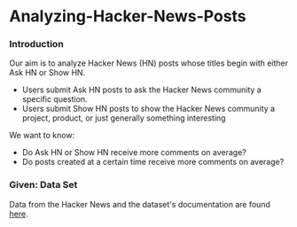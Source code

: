 # Analyzing-Hacker-News-Posts

### Introduction
Our aim is to analyze Hacker News (HN) posts whose titles begin with either Ask HN or Show HN.
- Users submit Ask HN posts to ask the Hacker News community a specific question.
- Users submit Show HN posts to show the Hacker News community a project, product, or just generally something interesting

We want to know:
- Do Ask HN or Show HN receive more comments on average?
- Do posts created at a certain time receive more comments on average?


### Given: Data Set
Data from the Hacker News and the dataset's documentation are found [here](https://www.kaggle.com/hacker-news/hacker-news-posts).
